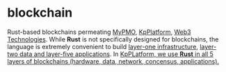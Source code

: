 # blockchain

Rust-based blockchains permeating <a href="https://github.com/khaiphong/kp_pmo/" target="_blank">MyPMO</a>, <a href="https://github.com/khaiphong/kp_platform/" target="_blank">KpPlatform</a>, <a href="https://github.com/khaiphong/kp_mu/" target="_blank">Web3 Technologies</a>. While <b>Rust</b> is not specifically designed for blockchains, the language is extremely convenient to build <a href="https://github.com/khaiphong/kp_platform/tree/main/platform" target="_blank">layer-one infrastructure</a>, <a href="https://github.com/khaiphong/kp_pmo/" target="_blank">layer-two data and layer-five applications</a>. In <a href="https://github.com/khaiphong/kp_platform/" target="_blank">KpPLatform</b>, we use <b>Rust</b> in all 5 layers of blockchains (hardware, data, network, concensus, applications).
